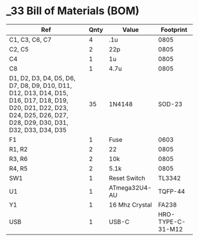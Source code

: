 # _33 Bill of Materials (BOM)

|Ref|Qnty|Value|Footprint|
|---|----|-----|---------|
|C1, C3, C6, C7|4|.1u|0805|
|C2, C5|2|22p|0805|
|C4|1|1u|0805|
|C8|1|4.7u|0805|
|D1, D2, D3, D4, D5, D6, D7, D8, D9, D10, D11, D12, D13, D14, D15, D16, D17, D18, D19, D20, D21, D22, D23, D24, D25, D26, D27, D28, D29, D30, D31, D32, D33, D34, D35|35|1N4148|SOD-23|
|F1|1|Fuse|0603|
|R1, R2|2|22|0805|
|R3, R6|2|10k|0805|
|R4, R5|2|5.1k|0805|
|SW1|1|Reset Switch|TL3342|
|U1|1|ATmega32U4-AU|TQFP-44|
|Y1|1|16 Mhz Crystal|FA238|
|USB|1|USB-C|HRO-TYPE-C-31-M12|

